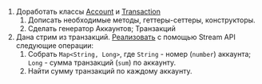 1. Доработать классы [Account](Account.java) и [Transaction](Transaction.java)
    1. Дописать необходимые методы, геттеры-сеттеры, конструкторы.
    1. Сделать генератор Аккаунтов; Транзакций
1. Дана стрим из транзакций. [Реализовать](TransactionsTask.java) с помощью Stream API следующие операции:
    1. Собрать `Map<String, Long>`, где `String` - номер (`number`) аккаунта; `Long` - сумма транзакций (`sum`) по 
        аккаунту.
    1. Найти сумму транзакций по каждому аккаунту.
